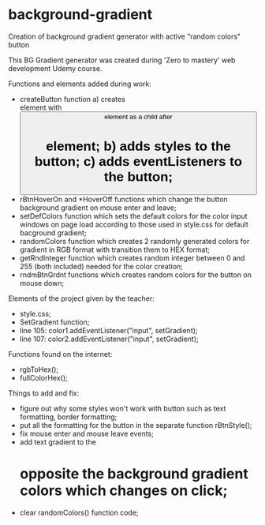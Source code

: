 # background-gradient
Creation of background gradient generator with active "random colors" button

This BG Gradient generator was created during 'Zero to mastery' web development Udemy course.

Functions and elements added during work:
- createButton function 
  a) creates <div> element with <button> element as a child after <h1> element;
  b) adds styles to the button;
  c) adds eventListeners to the button;
- rBtnHoverOn and *HoverOff functions which change the button background gradient on mouse enter and leave;
- setDefColors function which sets the default colors for the color input windows on page load according to those used in style.css for default bacground gradient;
- randomColors function which creates 2 randomly generated colors for gradient in RGB format with transition them to HEX format;
- getRndInteger function which creates random integer between 0 and 255 (both included) needed for the color creation;
- rndmBtnGrdnt functions which creates random colors for the button on mouse down;

Elements of the project given by the teacher:
- style.css;
- SetGradient function;
- line 105: color1.addEventListener("input", setGradient);
- line 107: color2.addEventListener("input", setGradient);

Functions found on the internet:
- rgbToHex();
- fullColorHex();

Things to add and fix:
- figure out why some styles won't work with button such as text formatting, border formatting;
- put all the formatting for the button in the separate function rBtnStyle();
- fix mouse enter and mouse leave events;
- add text gradient to the <h1> opposite the background gradient colors which changes on click;
- clear randomColors() function code;
